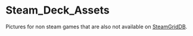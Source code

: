 # Steam_Deck_Assets
Pictures for non steam games that are also not available on <a href="https://www.steamgriddb.com/">SteamGridDB</a>.
